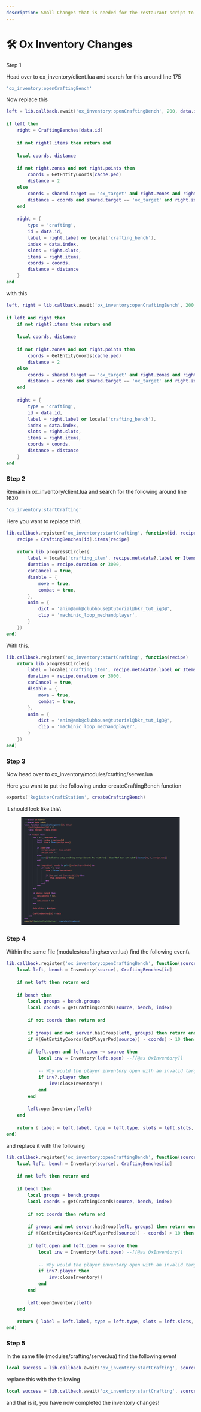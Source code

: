 ```yaml
---
description: Small Changes that is needed for the restaurant script to work
---
```


# 🛠 Ox Inventory Changes

Step 1

Head over to ox\_inventory/client.lua and search for this around line 175

```lua
'ox_inventory:openCraftingBench'
```

Now replace this

```lua
left = lib.callback.await('ox_inventory:openCraftingBench', 200, data.id, data.index)

if left then
	right = CraftingBenches[data.id]

	if not right?.items then return end

	local coords, distance

	if not right.zones and not right.points then
		coords = GetEntityCoords(cache.ped)
		distance = 2
	else
		coords = shared.target == 'ox_target' and right.zones and right.zones[data.index].coords or right.points and right.points[data.index]
		distance = coords and shared.target == 'ox_target' and right.zones[data.index].distance or 2
	end

	right = {
		type = 'crafting',
		id = data.id,
		label = right.label or locale('crafting_bench'),
		index = data.index,
		slots = right.slots,
		items = right.items,
		coords = coords,
		distance = distance
	}
end
```

with this

```lua
left, right = lib.callback.await('ox_inventory:openCraftingBench', 200, data.id, data.index)

if left and right then
	if not right?.items then return end

	local coords, distance

	if not right.zones and not right.points then
		coords = GetEntityCoords(cache.ped)
		distance = 2
	else
		coords = shared.target == 'ox_target' and right.zones and right.zones[data.index].coords or right.points and right.points[data.index]
		distance = coords and shared.target == 'ox_target' and right.zones[data.index].distance or 2
	end

	right = {
		type = 'crafting',
		id = data.id,
		label = right.label or locale('crafting_bench'),
		index = data.index,
		slots = right.slots,
		items = right.items,
		coords = coords,
		distance = distance
	}
end
```

### &#x20;Step 2

Remain in ox\_inventory/client.lua and search for the following around line 1630

```lua
'ox_inventory:startCrafting'
```

Here you want to replace this\


```lua
lib.callback.register('ox_inventory:startCrafting', function(id, recipe)
	recipe = CraftingBenches[id].items[recipe]

	return lib.progressCircle({
		label = locale('crafting_item', recipe.metadata?.label or Items[recipe.name].label),
		duration = recipe.duration or 3000,
		canCancel = true,
		disable = {
			move = true,
			combat = true,
		},
		anim = {
			dict = 'anim@amb@clubhouse@tutorial@bkr_tut_ig3@',
			clip = 'machinic_loop_mechandplayer',
		}
	})
end)
```

With this.

```lua
lib.callback.register('ox_inventory:startCrafting', function(recipe)
	return lib.progressCircle({
		label = locale('crafting_item', recipe.metadata?.label or Items[recipe.name].label),
		duration = recipe.duration or 3000,
		canCancel = true,
		disable = {
			move = true,
			combat = true,
		},
		anim = {
			dict = 'anim@amb@clubhouse@tutorial@bkr_tut_ig3@',
			clip = 'machinic_loop_mechandplayer',
		}
	})
end)
```

### Step 3

Now head over to ox\_inventory/modules/crafting/server.lua

Here you want to put the following under createCraftingBench function

```lua
exports('RegisterCraftStation', createCraftingBench)
```

&#x20;It should look like this\


<figure><img src="../../../.gitbook/assets/Code_NuHYB3qrPx.png" alt=""><figcaption></figcaption></figure>

### Step 4

Within the same file (modules/crafting/server.lua) find the following event\


```lua
lib.callback.register('ox_inventory:openCraftingBench', function(source, id, index)
	local left, bench = Inventory(source), CraftingBenches[id]

	if not left then return end

	if bench then
		local groups = bench.groups
		local coords = getCraftingCoords(source, bench, index)

		if not coords then return end

		if groups and not server.hasGroup(left, groups) then return end
		if #(GetEntityCoords(GetPlayerPed(source)) - coords) > 10 then return end

		if left.open and left.open ~= source then
			local inv = Inventory(left.open) --[[@as OxInventory]]

			-- Why would the player inventory open with an invalid target? Can't repro but whatever.
			if inv?.player then
				inv:closeInventory()
			end
		end

		left:openInventory(left)
	end

	return { label = left.label, type = left.type, slots = left.slots, weight = left.weight, maxWeight = left.maxWeight }
end)
```

and replace it with the following

```lua
lib.callback.register('ox_inventory:openCraftingBench', function(source, id, index)
	local left, bench = Inventory(source), CraftingBenches[id]

	if not left then return end

	if bench then
		local groups = bench.groups
		local coords = getCraftingCoords(source, bench, index)

		if not coords then return end

		if groups and not server.hasGroup(left, groups) then return end
		if #(GetEntityCoords(GetPlayerPed(source)) - coords) > 10 then return end

		if left.open and left.open ~= source then
			local inv = Inventory(left.open) --[[@as OxInventory]]

			-- Why would the player inventory open with an invalid target? Can't repro but whatever.
			if inv?.player then
				inv:closeInventory()
			end
		end

		left:openInventory(left)
	end

	return { label = left.label, type = left.type, slots = left.slots, weight = left.weight, maxWeight = left.maxWeight }, bench
end)
```

### Step 5

In the same file (modules/crafting/server.lua) find the following event

```lua
local success = lib.callback.await('ox_inventory:startCrafting', source, id, recipeId)
```

replace this with the following

```lua
local success = lib.callback.await('ox_inventory:startCrafting', source, recipe)
```

and that is it, you have now completed the inventory changes!
